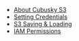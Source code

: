 * [About Cubusky S3](index.md)
* [Setting Credentials](Credentials.md)
* [S3 Saving & Loading](S3SaverLoader.md)
* [IAM Permissions](Permissions.md)